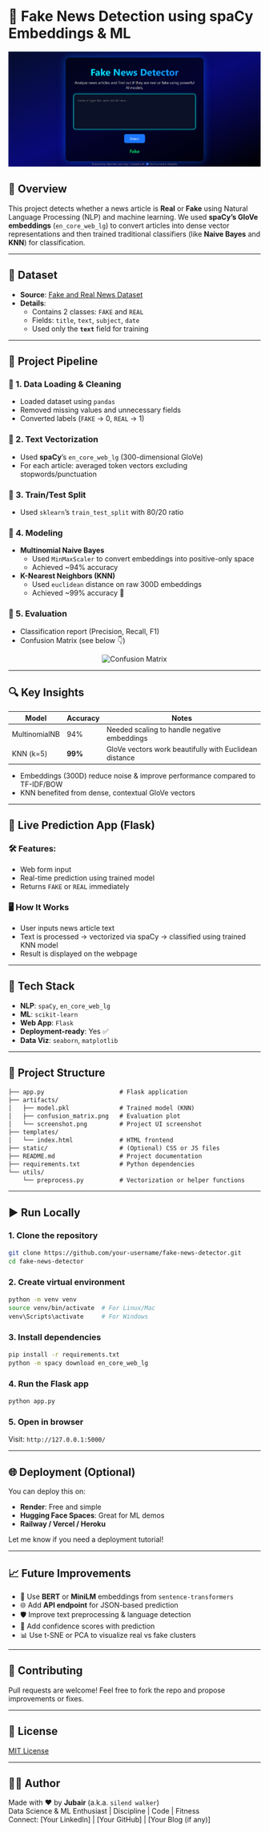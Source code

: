 # 📰 Fake News Detection using spaCy Embeddings & ML

![Project Screenshot](Web_interface.png)

## 🧠 Overview

This project detects whether a news article is **Real** or **Fake** using Natural Language Processing (NLP) and machine learning. We used **spaCy’s GloVe embeddings** (`en_core_web_lg`) to convert articles into dense vector representations and then trained traditional classifiers (like **Naive Bayes** and **KNN**) for classification.

---

## 📁 Dataset

- **Source**: [Fake and Real News Dataset](https://www.kaggle.com/datasets/clmentbisaillon/fake-and-real-news-dataset)
- **Details**:
  - Contains 2 classes: `FAKE` and `REAL`
  - Fields: `title`, `text`, `subject`, `date`
  - Used only the **`text`** field for training

---

## 🚀 Project Pipeline

### 🔹 1. Data Loading & Cleaning
- Loaded dataset using `pandas`
- Removed missing values and unnecessary fields
- Converted labels (`FAKE` → 0, `REAL` → 1)

### 🔹 2. Text Vectorization
- Used **spaCy**’s `en_core_web_lg` (300-dimensional GloVe)
- For each article: averaged token vectors excluding stopwords/punctuation

### 🔹 3. Train/Test Split
- Used `sklearn`’s `train_test_split` with 80/20 ratio

### 🔹 4. Modeling
- **Multinomial Naive Bayes**
  - Used `MinMaxScaler` to convert embeddings into positive-only space
  - Achieved ~94% accuracy
- **K-Nearest Neighbors (KNN)**
  - Used `euclidean` distance on raw 300D embeddings
  - Achieved ~99% accuracy 🎯

### 🔹 5. Evaluation
- Classification report (Precision, Recall, F1)
- Confusion Matrix (see below 👇)

<p align="center">
  <img src="artifacts/confusion_matrix.png" alt="Confusion Matrix" width="400"/>
</p>

---

## 🔍 Key Insights

| Model          | Accuracy | Notes |
|----------------|----------|-------|
| MultinomialNB  | 94%      | Needed scaling to handle negative embeddings |
| KNN (k=5)      | **99%**  | GloVe vectors work beautifully with Euclidean distance |

- Embeddings (300D) reduce noise & improve performance compared to TF-IDF/BOW
- KNN benefited from dense, contextual GloVe vectors

---

## 🧪 Live Prediction App (Flask)

### 🛠 Features:
- Web form input
- Real-time prediction using trained model
- Returns `FAKE` or `REAL` immediately

### 🖥️ How It Works
- User inputs news article text
- Text is processed → vectorized via spaCy → classified using trained KNN model
- Result is displayed on the webpage

---

## 🧰 Tech Stack

- **NLP**: `spaCy`, `en_core_web_lg`
- **ML**: `scikit-learn`
- **Web App**: `Flask`
- **Deployment-ready**: Yes ✅
- **Data Viz**: `seaborn`, `matplotlib`

---

## 📂 Project Structure

```
├── app.py                     # Flask application
├── artifacts/
│   ├── model.pkl              # Trained model (KNN)
│   ├── confusion_matrix.png   # Evaluation plot
│   └── screenshot.png         # Project UI screenshot
├── templates/
│   └── index.html             # HTML frontend
├── static/                    # (Optional) CSS or JS files
├── README.md                  # Project documentation
├── requirements.txt           # Python dependencies
└── utils/
    └── preprocess.py          # Vectorization or helper functions
```

---

## ▶️ Run Locally

### 1. Clone the repository
```bash
git clone https://github.com/your-username/fake-news-detector.git
cd fake-news-detector
```

### 2. Create virtual environment
```bash
python -m venv venv
source venv/bin/activate  # For Linux/Mac
venv\Scripts\activate     # For Windows
```

### 3. Install dependencies
```bash
pip install -r requirements.txt
python -m spacy download en_core_web_lg
```

### 4. Run the Flask app
```bash
python app.py
```

### 5. Open in browser
Visit: `http://127.0.0.1:5000/`

---

## 🌐 Deployment (Optional)

You can deploy this on:
- **Render**: Free and simple
- **Hugging Face Spaces**: Great for ML demos
- **Railway / Vercel / Heroku**

Let me know if you need a deployment tutorial!

---

## 📈 Future Improvements

- 🔄 Use **BERT** or **MiniLM** embeddings from `sentence-transformers`
- 🌐 Add **API endpoint** for JSON-based prediction
- 🛡️ Improve text preprocessing & language detection
- 💬 Add confidence scores with prediction
- 📊 Use t-SNE or PCA to visualize real vs fake clusters

---

## 🤝 Contributing

Pull requests are welcome! Feel free to fork the repo and propose improvements or fixes.

---

## 📜 License

[MIT License](LICENSE)

---

## 🙋‍♂️ Author

Made with ❤️ by **Jubair** (a.k.a. `silend walker`)  
Data Science & ML Enthusiast | Discipline | Code | Fitness  
Connect: [Your LinkedIn] | [Your GitHub] | [Your Blog (if any)]

